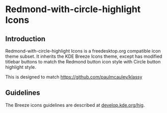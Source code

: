 # Redmond-with-circle-highlight Icons

## Introduction

Redmond-with-circle-highlight Icons is a freedesktop.org compatible icon theme subset. It inherits the KDE Breeze Icons theme, except has modified titlebar buttons to match the Redmond button icon style with Circle button highlight style.

This is designed to match https://github.com/paulmcauley/klassy

## Guidelines

The Breeze icons guidelines are described at [develop.kde.org/hig](https://develop.kde.org/hig).
